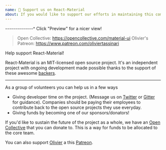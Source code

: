```yaml
---
name: 🤝 Support us on React-Material
about: If you would like to support our efforts in maintaining this community-driven project 🙌!
---
```


--------------^ Click "Preview" for a nicer view!

> Open Collective: https://opencollective.com/material-ui
> Olivier's Patreon: https://www.patreon.com/oliviertassinari

Help support React-Material!

React-Material is an MIT-licensed open source project. It's an independent project with ongoing development made possible thanks to the support of these awesome [backers](https://material-ui.com/discover-more/backers/).

---

As a group of volunteers you can help us in a few ways

- Giving developer time on the project. (Message us on [Twitter](https://twitter.com/MaterialUI) or [Gitter](https://gitter.im/mui-org/material-ui) for guidance).
Companies should be paying their employees to contribute back to the open source projects they use everyday.
- Giving funds by becoming one of our sponsors/donators!

If you'd like to sustain the future of the project as a whole, we have an [Open Collective](https://opencollective.com/material-ui) that you can donate to.
This is a way for funds to be allocated to the core team.

You can also support [Olivier](https://github.com/oliviertassinari) a this [Patreon](https://www.patreon.com/oliviertassinari).
